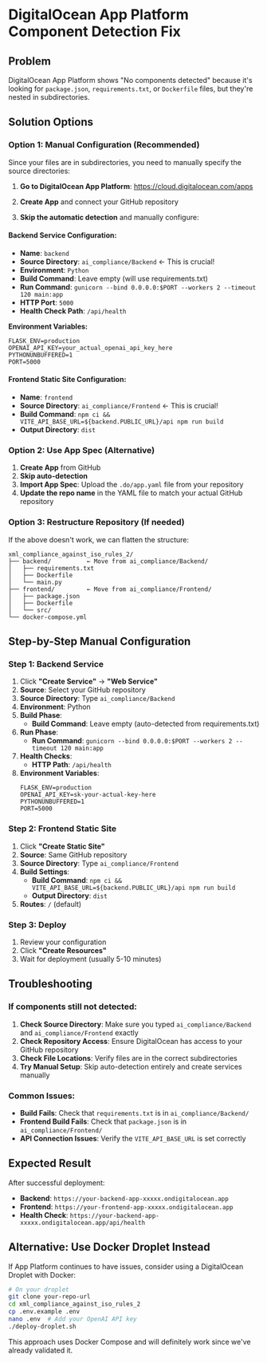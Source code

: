 # DigitalOcean App Platform Component Detection Fix

## Problem
DigitalOcean App Platform shows "No components detected" because it's looking for `package.json`, `requirements.txt`, or `Dockerfile` files, but they're nested in subdirectories.

## Solution Options

### Option 1: Manual Configuration (Recommended)

Since your files are in subdirectories, you need to manually specify the source directories:

1. **Go to DigitalOcean App Platform**: https://cloud.digitalocean.com/apps

2. **Create App** and connect your GitHub repository

3. **Skip the automatic detection** and manually configure:

#### Backend Service Configuration:
- **Name**: `backend`
- **Source Directory**: `ai_compliance/Backend`  ← This is crucial!
- **Environment**: `Python`
- **Build Command**: Leave empty (will use requirements.txt)
- **Run Command**: `gunicorn --bind 0.0.0.0:$PORT --workers 2 --timeout 120 main:app`
- **HTTP Port**: `5000`
- **Health Check Path**: `/api/health`

**Environment Variables:**
```
FLASK_ENV=production
OPENAI_API_KEY=your_actual_openai_api_key_here
PYTHONUNBUFFERED=1
PORT=5000
```

#### Frontend Static Site Configuration:
- **Name**: `frontend`
- **Source Directory**: `ai_compliance/Frontend`  ← This is crucial!
- **Build Command**: `npm ci && VITE_API_BASE_URL=${backend.PUBLIC_URL}/api npm run build`
- **Output Directory**: `dist`

### Option 2: Use App Spec (Alternative)

1. **Create App** from GitHub
2. **Skip auto-detection**
3. **Import App Spec**: Upload the `.do/app.yaml` file from your repository
4. **Update the repo name** in the YAML file to match your actual GitHub repository

### Option 3: Restructure Repository (If needed)

If the above doesn't work, we can flatten the structure:

```
xml_compliance_against_iso_rules_2/
├── backend/          ← Move from ai_compliance/Backend/
│   ├── requirements.txt
│   ├── Dockerfile
│   └── main.py
├── frontend/         ← Move from ai_compliance/Frontend/
│   ├── package.json
│   ├── Dockerfile
│   └── src/
└── docker-compose.yml
```

## Step-by-Step Manual Configuration

### Step 1: Backend Service

1. Click **"Create Service"** → **"Web Service"**
2. **Source**: Select your GitHub repository
3. **Source Directory**: Type `ai_compliance/Backend`
4. **Environment**: Python
5. **Build Phase**:
   - **Build Command**: Leave empty (auto-detected from requirements.txt)
6. **Run Phase**:
   - **Run Command**: `gunicorn --bind 0.0.0.0:$PORT --workers 2 --timeout 120 main:app`
7. **Health Checks**:
   - **HTTP Path**: `/api/health`
8. **Environment Variables**:
   ```
   FLASK_ENV=production
   OPENAI_API_KEY=sk-your-actual-key-here
   PYTHONUNBUFFERED=1
   PORT=5000
   ```

### Step 2: Frontend Static Site

1. Click **"Create Static Site"**
2. **Source**: Same GitHub repository
3. **Source Directory**: Type `ai_compliance/Frontend`
4. **Build Settings**:
   - **Build Command**: `npm ci && VITE_API_BASE_URL=${backend.PUBLIC_URL}/api npm run build`
   - **Output Directory**: `dist`
5. **Routes**: `/` (default)

### Step 3: Deploy

1. Review your configuration
2. Click **"Create Resources"**
3. Wait for deployment (usually 5-10 minutes)

## Troubleshooting

### If components still not detected:

1. **Check Source Directory**: Make sure you typed `ai_compliance/Backend` and `ai_compliance/Frontend` exactly
2. **Check Repository Access**: Ensure DigitalOcean has access to your GitHub repository
3. **Check File Locations**: Verify files are in the correct subdirectories
4. **Try Manual Setup**: Skip auto-detection entirely and create services manually

### Common Issues:

- **Build Fails**: Check that `requirements.txt` is in `ai_compliance/Backend/`
- **Frontend Build Fails**: Check that `package.json` is in `ai_compliance/Frontend/`
- **API Connection Issues**: Verify the `VITE_API_BASE_URL` is set correctly

## Expected Result

After successful deployment:
- **Backend**: `https://your-backend-app-xxxxx.ondigitalocean.app`
- **Frontend**: `https://your-frontend-app-xxxxx.ondigitalocean.app`
- **Health Check**: `https://your-backend-app-xxxxx.ondigitalocean.app/api/health`

## Alternative: Use Docker Droplet Instead

If App Platform continues to have issues, consider using a DigitalOcean Droplet with Docker:

```bash
# On your droplet
git clone your-repo-url
cd xml_compliance_against_iso_rules_2
cp .env.example .env
nano .env  # Add your OpenAI API key
./deploy-droplet.sh
```

This approach uses Docker Compose and will definitely work since we've already validated it.
